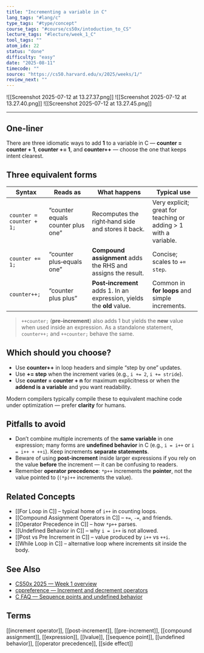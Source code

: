 ```yaml
---
title: "Incrementing a variable in C"  
lang_tags: "#lang/c"
type_tags: "#type/concept"
course_tags: "#course/cs50x/intoduction_to_CS"
lecture_tags: "#lecture/week_1_C"
tool_tags: ""
atom_idx: 22
status: "done"
difficulty: "easy"
date: "2025-08-11"
timecode: ""
source: "https://cs50.harvard.edu/x/2025/weeks/1/"
review_next: ""
---
```


![[Screenshot 2025-07-12 at 13.27.37.png]]
![[Screenshot 2025-07-12 at 13.27.40.png]]
![[Screenshot 2025-07-12 at 13.27.45.png]]

---

## **One-liner**

There are three idiomatic ways to add **1** to a variable in C — **counter = counter + 1**, **counter += 1**, and **counter++** — choose the one that keeps intent clearest.

## Three equivalent forms

| **Syntax** | **Reads as** | **What happens** | **Typical use** |
|---|---|---|---|
| `counter = counter + 1;` | “counter equals counter plus one” | Recomputes the right‑hand side and stores it back. | Very explicit; great for teaching or adding > 1 with a variable. |
| `counter += 1;` | “counter plus‑equals one” | **Compound assignment** adds the RHS and assigns the result. | Concise; scales to `+= step`. |
| `counter++;` | “counter plus plus” | **Post‑increment** adds 1. In an expression, yields the **old** value. | Common in **for loops** and simple increments. |

> `++counter;` (**pre‑increment**) also adds 1 but yields the **new** value when used inside an expression. As a standalone statement, `counter++;` and `++counter;` behave the same.

## Which should you choose?

- Use **counter++** in loop headers and simple “step by one” updates.  
- Use **+= step** when the increment varies (e.g., `i += 2`, `i += stride`).  
- Use **counter = counter + n** for maximum explicitness or when the **addend is a variable** and you want readability.

Modern compilers typically compile these to equivalent machine code under optimization — prefer **clarity** for humans.

## Pitfalls to avoid

- Don’t combine multiple increments of the **same variable** in one expression; many forms are **undefined behavior** in C (e.g., `i = i++` or `i = i++ + ++i`). Keep increments **separate statements**.  
- Beware of using **post‑increment** inside larger expressions if you rely on the value **before** the increment — it can be confusing to readers.  
- Remember **operator precedence**: `*p++` increments the **pointer**, not the value pointed to (`(*p)++` increments the value).

## Related Concepts

- [[For Loop in C]] – typical home of `i++` in counting loops.  
- [[Compound Assignment Operators in C]] – `+=`, `-=`, and friends.  
- [[Operator Precedence in C]] – how `*p++` parses.  
- [[Undefined Behavior in C]] – why `i = i++` is not allowed.  
- [[Post vs Pre Increment in C]] – value produced by `i++` vs `++i`.  
- [[While Loop in C]] – alternative loop where increments sit inside the body.

## See Also

- [CS50x 2025 — Week 1 overview](https://cs50.harvard.edu/x/2025/weeks/1/)  
- [cppreference — Increment and decrement operators](https://en.cppreference.com/w/c/language/operator_incdec)  
- [C FAQ — Sequence points and undefined behavior](https://c-faq.com/expr/seqpoints.html)

## Terms

[[increment operator]], [[post-increment]], [[pre-increment]], [[compound assignment]], [[expression]], [[lvalue]], [[sequence point]], [[undefined behavior]], [[operator precedence]], [[side effect]]
